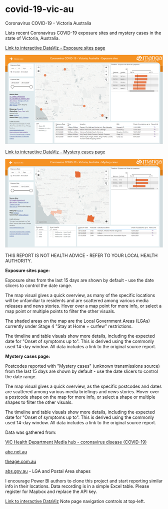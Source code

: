 # covid-19-vic-au
Coronavirus COVID-19 - Victoria Australia

Lists recent Coronavirus COVID-19 exposure sites and mystery cases in the state of Victoria, Australia.

[Link to interactive DataViz - Exposure sites page](https://app.powerbi.com/view?r=eyJrIjoiNWIyOGZhYTUtNzRlNS00M2EzLTgxMDUtMzYzNDQ2ZjhkMGViIiwidCI6ImRjMWYwNGY1LWMxZTUtNDQyOS1hODEyLTU3OTNiZTQ1YmY5ZCIsImMiOjEwfQ%3D%3D)

[![View and interact with the report in full-screen](https://github.com/Mike-Honey/covid-19-vic-au/raw/master/Coronavirus%20COVID-19%20-%20VIC%20AU%20Exposure%20sites.png)](https://app.powerbi.com/view?r=eyJrIjoiNWIyOGZhYTUtNzRlNS00M2EzLTgxMDUtMzYzNDQ2ZjhkMGViIiwidCI6ImRjMWYwNGY1LWMxZTUtNDQyOS1hODEyLTU3OTNiZTQ1YmY5ZCIsImMiOjEwfQ%3D%3D)

[Link to interactive DataViz - Mystery cases page](https://app.powerbi.com/view?r=eyJrIjoiNWIyOGZhYTUtNzRlNS00M2EzLTgxMDUtMzYzNDQ2ZjhkMGViIiwidCI6ImRjMWYwNGY1LWMxZTUtNDQyOS1hODEyLTU3OTNiZTQ1YmY5ZCIsImMiOjEwfQ%3D%3D&pageName=ReportSection3499d3eb538a799d070a)

[![View the page on Mystery cases](https://github.com/Mike-Honey/covid-19-vic-au/raw/master/Coronavirus%20COVID-19%20-%20VIC%20AU%20Mystery%20cases.png)](https://app.powerbi.com/view?r=eyJrIjoiNWIyOGZhYTUtNzRlNS00M2EzLTgxMDUtMzYzNDQ2ZjhkMGViIiwidCI6ImRjMWYwNGY1LWMxZTUtNDQyOS1hODEyLTU3OTNiZTQ1YmY5ZCIsImMiOjEwfQ%3D%3D&pageName=ReportSection3499d3eb538a799d070a)


THIS REPORT IS NOT HEALTH ADVICE - REFER TO YOUR LOCAL HEALTH AUTHORITY.

**Exposure sites page:**

Exposure sites from the last 15 days are shown by default - use the date slicers to control the date range. 

The map visual gives a quick overview, as many of the specific locations will be unfamiliar to residents and are scattered among various media releases and news stories.  Hover over a map point for more info, or select a map point or multiple points to filter the other visuals.  

The shaded areas on the map are the Local Government Areas (LGAs) currently under Stage 4 "Stay at Home + curfew" restrictions.

The timeline and table visuals show more details, including the expected date for "Onset of symptoms up to".  This is derived using the commonly used 14-day window.  All data includes a link to the original source report.


**Mystery cases page:**

Postcodes reported with "Mystery cases" (unknown transmissions source) from the last 15 days are shown by default - use the date slicers to control the date range. 

The map visual gives a quick overview, as the specific postcodes and dates are scattered among various media briefings and news stories.  Hover over a postcode shape on the map for more info, or select a shape or multiple shapes to filter the other visuals.  

The timeline and table visuals show more details, including the expected date for "Onset of symptoms up to".  This is derived using the commonly used 14-day window.  All data includes a link to the original source report.

Data was gathered from:

[VIC Health Department Media hub - coronavirus disease (COVID-19)](https://www.dhhs.vic.gov.au/media-hub-coronavirus-disease-covid-19)

[abc.net.au](http://abc.net.au/)

[theage.com.au](http://theage.com.au/)

[abs.gov.au](https://www.abs.gov.au/ausstats/abs@.nsf/Lookup/by%20Subject/1270.0.55.003~June%202020~Main%20Features~Local%20Government%20Areas%20(LGAs)~3) - LGA and Postal Area shapes


I encourage Power BI authors to clone this project and start reporting similar info in their locations. Data recording is in a simple Excel table. Please register for Mapbox and replace the API key.

[Link to interactive DataViz](https://app.powerbi.com/view?r=eyJrIjoiNWIyOGZhYTUtNzRlNS00M2EzLTgxMDUtMzYzNDQ2ZjhkMGViIiwidCI6ImRjMWYwNGY1LWMxZTUtNDQyOS1hODEyLTU3OTNiZTQ1YmY5ZCIsImMiOjEwfQ%3D%3D)
Note page navigation controls at top-left.
